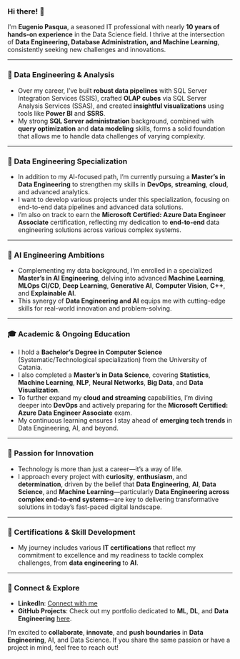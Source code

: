 ### Hi there! 👋

I'm **Eugenio Pasqua**, a seasoned IT professional with nearly **10 years of hands-on experience** in the Data Science field. I thrive at the intersection of **Data Engineering, Database Administration, and Machine Learning**, consistently seeking new challenges and innovations.

---

### 🔧 Data Engineering & Analysis
- Over my career, I’ve built **robust data pipelines** with SQL Server Integration Services (SSIS), crafted **OLAP cubes** via SQL Server Analysis Services (SSAS), and created **insightful visualizations** using tools like **Power BI** and **SSRS**.  
- My strong **SQL Server administration** background, combined with **query optimization** and **data modeling** skills, forms a solid foundation that allows me to handle data challenges of varying complexity.

---

### 📌 Data Engineering Specialization
- In addition to my AI-focused path, I’m currently pursuing a **Master’s in Data Engineering** to strengthen my skills in **DevOps**, **streaming**, **cloud**, and advanced analytics.
- I want to develop various projects under this specialization, focusing on end-to-end data pipelines and advanced data solutions.
- I’m also on track to earn the **Microsoft Certified: Azure Data Engineer Associate** certification, reflecting my dedication to **end-to-end** data engineering solutions across various complex systems.

---

### 🤖 AI Engineering Ambitions
- Complementing my data background, I’m enrolled in a specialized **Master’s in AI Engineering**, delving into advanced **Machine Learning**, **MLOps CI/CD**, **Deep Learning**, **Generative AI**, **Computer Vision**, **C++**, and **Explainable AI**.  
- This synergy of **Data Engineering and AI** equips me with cutting-edge skills for real-world innovation and problem-solving.

---

### 🎓 Academic & Ongoing Education
- I hold a **Bachelor’s Degree in Computer Science** (Systematic/Technological specialization) from the University of Catania.  
- I also completed a **Master’s in Data Science**, covering **Statistics**, **Machine Learning**, **NLP**, **Neural Networks**, **Big Data**, and **Data Visualization**.  
- To further expand my **cloud and streaming** capabilities, I’m diving deeper into **DevOps** and actively preparing for the **Microsoft Certified: Azure Data Engineer Associate** exam.  
- My continuous learning ensures I stay ahead of **emerging tech trends** in Data Engineering, AI, and beyond.

---

### 🚀 Passion for Innovation
- Technology is more than just a career—it’s a way of life.  
- I approach every project with **curiosity**, **enthusiasm**, and **determination**, driven by the belief that **Data Engineering**, **AI**, **Data Science**, and **Machine Learning**—particularly **Data Engineering across complex end-to-end systems**—are key to delivering transformative solutions in today’s fast-paced digital landscape.

---

### 🏅 Certifications & Skill Development
- My journey includes various **IT certifications** that reflect my commitment to excellence and my readiness to tackle complex challenges, from **data engineering** to **AI**.

---

### 🤝 Connect & Explore
- **LinkedIn**: [Connect with me](https://www.linkedin.com/in/genxdata58296/)  
- **GitHub Projects**: Check out my portfolio dedicated to **ML**, **DL**, and **Data Engineering** [here](https://github.com/sylver86?tab=repositories).

I’m excited to **collaborate**, **innovate**, and **push boundaries** in **Data Engineering**, AI, and Data Science. If you share the same passion or have a project in mind, feel free to reach out!
